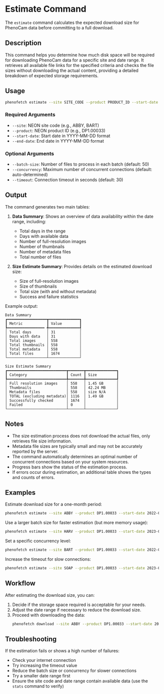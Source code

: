 # Estimate Command

The `estimate` command calculates the expected download size for PhenoCam data before committing to a full download.

## Description

This command helps you determine how much disk space will be required for downloading PhenoCam data for a specific site and date range. It retrieves all available file links for the specified criteria and checks the file sizes without downloading the actual content, providing a detailed breakdown of expected storage requirements.

## Usage

```bash
phenofetch estimate --site SITE_CODE --product PRODUCT_ID --start-date YYYY-MM-DD --end-date YYYY-MM-DD [options]
```

### Required Arguments

- `--site`: NEON site code (e.g., ABBY, BART)
- `--product`: NEON product ID (e.g., DP1.00033)
- `--start-date`: Start date in YYYY-MM-DD format
- `--end-date`: End date in YYYY-MM-DD format

### Optional Arguments

- `--batch-size`: Number of files to process in each batch (default: 50)
- `--concurrency`: Maximum number of concurrent connections (default: auto-determined)
- `--timeout`: Connection timeout in seconds (default: 30)

## Output

The command generates two main tables:

1. **Data Summary**: Shows an overview of data availability within the date range, including:
   - Total days in the range
   - Days with available data
   - Number of full-resolution images
   - Number of thumbnails
   - Number of metadata files
   - Total number of files

2. **Size Estimate Summary**: Provides details on the estimated download size:
   - Size of full-resolution images
   - Size of thumbnails
   - Total size (with and without metadata)
   - Success and failure statistics

Example output:

```
Data Summary
┏━━━━━━━━━━━━━━━━━━┳━━━━━━━━━━━━━━┓
┃ Metric           ┃ Value        ┃
┡━━━━━━━━━━━━━━━━━ ╇━━━━━━━━━━━━━━┩
│ Total days       │ 31           │
│ Days with data   │ 31           │
│ Total images     │ 558          │
│ Total thumbnails │ 558          │
│ Total metadata   │ 558          │
│ Total files      │ 1674         │
└──────────────────┴──────────────┘

Size Estimate Summary
┏━━━━━━━━━━━━━━━━━━━━━━━━━━━┳━━━━━━━┳━━━━━━━━━━━━━━┓
┃ Category                  ┃ Count ┃ Size         ┃
┡━━━━━━━━━━━━━━━━━━━━━━━━━━━╇━━━━━━━╇━━━━━━━━━━━━━━┩
│ Full resolution images    │ 558   │ 1.45 GB      │
│ Thumbnails                │ 558   │ 42.24 MB     │
│ Metadata files            │ 558   │ size N/A     │
│ TOTAL (excluding metadata)│ 1116  │ 1.49 GB      │
│ Successfully checked      │ 1674  │              │
│ Failed                    │ 0     │              │
└───────────────────────────┴───────┴──────────────┘
```

## Notes

- The size estimation process does not download the actual files, only retrieves file size information.
- Metadata file sizes are typically small and may not be accurately reported by the server.
- The command automatically determines an optimal number of concurrent connections based on your system resources.
- Progress bars show the status of the estimation process.
- If errors occur during estimation, an additional table shows the types and counts of errors.

## Examples

Estimate download size for a one-month period:

```bash
phenofetch estimate --site ABBY --product DP1.00033 --start-date 2022-01-01 --end-date 2022-01-31
```

Use a larger batch size for faster estimation (but more memory usage):

```bash
phenofetch estimate --site HARV --product DP1.00033 --start-date 2023-01-01 --end-date 2023-03-31 --batch-size 100
```

Set a specific concurrency level:

```bash
phenofetch estimate --site BART --product DP1.00033 --start-date 2022-06-01 --end-date 2022-06-30 --concurrency 4
```

Increase the timeout for slow connections:

```bash
phenofetch estimate --site SOAP --product DP1.00033 --start-date 2023-01-01 --end-date 2023-02-28 --timeout 60
```

## Workflow

After estimating the download size, you can:

1. Decide if the storage space required is acceptable for your needs.
2. Adjust the date range if necessary to reduce the download size.
3. Proceed with downloading the data:
   ```bash
   phenofetch download --site ABBY --product DP1.00033 --start-date 2022-01-01 --end-date 2022-01-31 --download
   ```

## Troubleshooting

If the estimation fails or shows a high number of failures:

- Check your internet connection
- Try increasing the timeout value
- Reduce the batch size or concurrency for slower connections
- Try a smaller date range first
- Ensure the site code and date range contain available data (use the `stats` command to verify)

